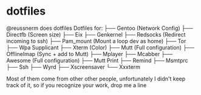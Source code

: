 dotfiles
========
@reussnerm does dotfiles
Dotfiles for:
├── Gentoo (Network Config)
├── Directfb (Screen size)
├── Eix
├── Genkernel
├── Redsocks (Redirect incoming to ssh)
├── Pam_mount (Mount a loop dev as home)
├── Tor 
├── Wpa Supplicant
├── Xterm (Color)
├── Mutt (Full configuration)
├── OfflineImap (Sync + add to Mutt)
├── Mplayer 
├── Mcabber 
├── Awesome (Full configuration)
├── Mutt Print 
├── Remind 
├── Msmtprc
├── Ssh
├── Wyrd
├── Xscreensaver
└── Xxxterm

Most of them come from other other people, unfortunately I didn't keep track 
of it, so if you recognize your work, drop me a line
